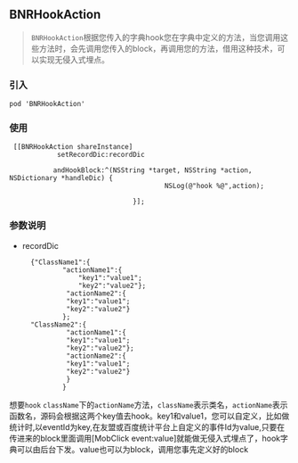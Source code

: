 ## BNRHookAction
>`BNRHookAction`根据您传入的字典hook您在字典中定义的方法，当您调用这些方法时，会先调用您传入的block，再调用您的方法，借用这种技术，可以实现无侵入式埋点。


### 引入
	pod 'BNRHookAction'
	
### 使用
	 [[BNRHookAction shareInstance] 	
	 			setRecordDic:recordDic
                                   
               andHookBlock:^(NSString *target, NSString *action, NSDictionary *handleDic) {
                                           NSLog(@"hook %@",action);
                                                                  
                                   }];

### 参数说明
- recordDic
 		
 		{"ClassName1":{
                "actionName1":{
                    "key1":"value1";
                    "key2":"value2"};
                 "actionName2":{
                 "key1":"value1";
                 "key2":"value2"}
                };
     	"ClassName2":{
                 "actionName1":{
                 "key1":"value1";
                 "key2":"value2"};
                 "actionName2":{
                 "key1":"value1";
                 "key2":"value2"}
                 }
    			}
 想要`hook` `className`下的`actionName`方法，`className`表示类名，`actionName`表示函数名，源码会根据这两个key值去hook。key1和value1，您可以自定义，比如做统计时,以eventId为key,在友盟或百度统计平台上自定义的事件Id为value,只要在传进来的block里面调用[MobClick event:value]就能做无侵入式埋点了，hook字典可以由后台下发。value也可以为block，调用您事先定义好的block
 
 
    
